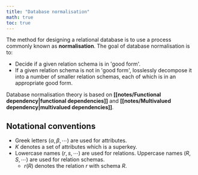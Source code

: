 ```yaml
---
title: "Database normalisation"
math: true
toc: true
---
```


The method for designing a relational database is to use a process commonly known as **normalisation**. The goal of database normalisation is to:
- Decide if a given relation schema is in 'good form'.
- If a given relation schema is not in 'good form', losslessly decompose it into a number of smaller relation schemas, each of which is in an appropriate good form.

Database normalisation theory is based on **[[notes/Functional dependency|functional dependencies]]** and **[[notes/Multivalued dependency|multivalued dependencies]]**.

## Notational conventions

- Greek letters $(\alpha, \beta, \cdots)$ are used for attributes.
- $K$ denotes a set of attributes which is a superkey.
- Lowercase names $(r, s, \cdots)$ are used for relations. Uppercase names $(R, S, \cdots)$ are used for relation schemas.
  - $r(R)$ denotes the relation $r$ with schema $R$.